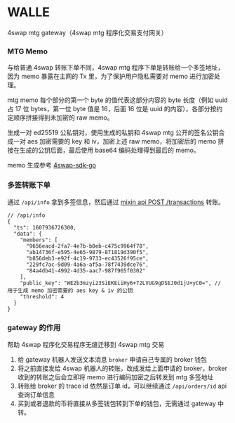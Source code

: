 # WALLE
4swap mtg gateway（4swap mtg 程序化交易支付网关）

### MTG Memo

与给普通 4swap 转账下单不同，4swap mtg 程序下单是转账给一个多签地址，因为 memo 暴露在主网的 Tx 里，为了保护用户隐私需要对 memo 进行加密处理。

mtg memo 每个部分的第一个 byte 的值代表这部分内容的 byte 长度（例如 uuid 占 17 位 bytes，第一位 byte 值是 16，后面 16 位是 uuid 的内容），各部分按约定顺序拼接得到未加密的 raw memo。

生成一对 ed25519 公私钥对，使用生成的私钥和 4swap mtg 公开的签名公钥合成一对 aes 加密需要的 key 和 iv，加密上述 raw memo，将加密后的
memo 拼接在生成的公钥后面，最后使用 base64 编码处理得到最后的 memo。

memo 生成参考 [4swap-sdk-go](https://github.com/fox-one/4swap-sdk-go/blob/master/mtg/action.go#L71)

### 多签转账下单

通过 ```/api/info``` 拿到多签信息，然后通过 [mixin api POST /transactions](https://github.com/fox-one/mixin-sdk-go/blob/master/transaction_raw.go#L42) 转账。

```json5
// /api/info
{
  "ts": 1607936726300,
  "data": {
    "members": [
      "9656eacd-2fa7-4e7b-b0eb-c475c9964f78",
      "ab14736f-e595-4e65-9879-871819d390f5",
      "b856deb3-e92f-4c19-9733-ec43526f95ce",
      "229fc7ac-9d09-4a6a-af5a-78f7439dce76",
      "84a4db41-4992-4d35-aac7-987f965f0302"
    ],
    "public_key": "WE2b3mzyi23SiEKEiiHy6+72LVUG9gDSEJ0d1jU+yC0=", // 用于生成 memo 加密需要的 aes key & iv 的公钥
    "threshold": 4
  }
}
```

### gateway 的作用

帮助 4swap 程序化交易程序无缝迁移到 4swap mtg 交易

1. 给 gateway 机器人发送文本消息 ```broker``` 申请自己专属的 broker 钱包
2. 将之前直接发给 4swap 机器人的转账，改成发给上面申请的 broker，broker 收到的转账之后会立即将 memo 进行编码加密之后转发到 mtg 多签地址
3. 转账给 broker 的 trace id 依然是订单 id，可以继续通过 ```/api/orders/id``` api 查询订单信息
4. 买到或者退款的币将直接从多签钱包转到下单的钱包，无需通过 gateway 中转。
